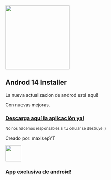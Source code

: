 <img src="https://i.imgur.com/FmKotsv.png" width="200" height="200" />

## Androd 14 Installer
La nueva actualizacion de androd está aquí!

Con nuevas mejoras.

### [Descarga aquí la aplicación ya!](https://github.com/soymaxisepYT/androd14installer/releases)

<sup>No nos hacemos responsables si tu celular se destruye :)</sup>

Creado por: maxisepYT

<img src="https://i.imgur.com/B5CWZoE.jpg" width="50" height="50" />

### App exclusiva de android!

